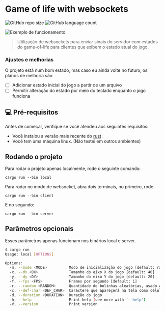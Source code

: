 # Game of life with websockets 

![GitHub repo size](https://img.shields.io/github/repo-size/RaoniSilvestre/game-of-life?style=for-the-badge)
![GitHub language count](https://img.shields.io/github/languages/count/?style=for-the-badge)

<img src="" alt="Exemplo de funcionamento">

> Utilização de websockets para enviar sinais do servidor com estados do game-of-life para clientes que exibem o estado atual do jogo.

### Ajustes e melhorias

O projeto está num bom estado, mas caso eu ainda volte no futuro, os planos de melhoria são:

- [ ] Adicionar estado inicial do jogo a partir de um arquivo
- [ ] Permitir alteração do estado por meio do teclado enquanto o jogo funciona

## 💻 Pré-requisitos

Antes de começar, verifique se você atendeu aos seguintes requisitos:

- Você instalou a versão mais recente do [rust](https://www.rust-lang.org/tools/install) . 
- Você tem uma máquina linux. (Não testei em outros ambientes) 

## Rodando o projeto

Para rodar o projeto apenas localmente, rode o seguinte comando:

```
cargo run --bin local
```

Para rodar no modo de websocket, abra dois terminais, no primeiro, rode:

```
cargo run --bin client
```

E no segundo:

```
cargo run --bin server
```


## Parâmetros opcionais

Esses parâmetros apenas funcionam nos binários local e server.

```bash
$ cargo run
Usage: local [OPTIONS]

Options:
  -m, --mode <MODE>          Modo de inicialização do jogo [default: random] [possible values: test, random]
  -x, --dx <DX>              Tamanho do eixo X do jogo [default: 40]
  -y, --dy <DY>              Tamanho do eixo Y do jogo [default: 20]
  -f, --fps <FPS>            Frames por segundo [default: 1]
  -r, --random <RANDOM>      Quantidade de bolinhas aleatórias, usado apenas no modo "random" [default: 200]
  -c, --def-char <DEF_CHAR>  Caractere que apareçerá na tela como célula viva [default: #]
  -d, --duration <DURATION>  Duração do jogo
  -h, --help                 Print help (see more with '--help')
  -V, --version              Print version
```

